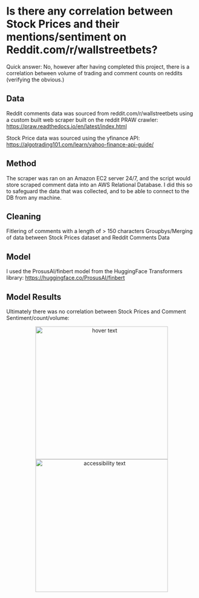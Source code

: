 
# Is there any correlation between Stock Prices and their mentions/sentiment on Reddit.com/r/wallstreetbets?

Quick answer: No, however after having completed this project, there is a correlation between volume of trading and comment counts on reddits (verifying the obvious.)

## Data

Reddit comments data was sourced from reddit.com/r/wallstreetbets using a custom built web scraper built on the reddit PRAW crawler: https://praw.readthedocs.io/en/latest/index.html

Stock Price data was sourced using the yfinance API: https://algotrading101.com/learn/yahoo-finance-api-guide/

## Method

The scraper was ran on an Amazon EC2 server 24/7, and the script would store scraped comment data into an AWS Relational Database. I did this so to safeguard the data that was collected, and to be able to connect to the DB from any machine.

## Cleaning

Fitlering of comments with a length of > 150 characters
Groupbys/Merging of data between Stock Prices dataset and Reddit Comments Data

## Model

I used the ProsusAI/finbert model from the HuggingFace Transformers library: https://huggingface.co/ProsusAI/finbert

## Model Results

Ultimately there was no correlation between Stock Prices and Comment Sentiment/count/volume:

<p align="center">
  <img src="C:\Users\Mario Hage\Desktop\nocorr.png" width="350" title="hover text">
  <img src="C:\Users\Mario Hage\Desktop\nocorr.png_number_2_large_name" width="350" alt="accessibility text">
</p>
